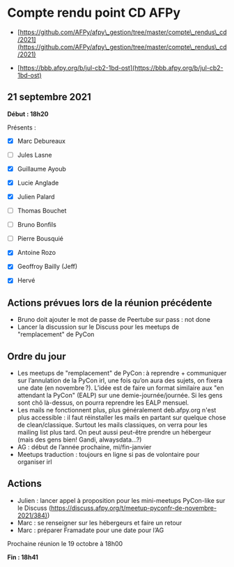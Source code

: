 
# Compte rendu point CD AFPy



- [https://github.com/AFPy/afpy\_gestion/tree/master/compte\_rendus\_cd/2021](https://github.com/AFPy/afpy\_gestion/tree/master/compte\_rendus\_cd/2021)

- [https://bbb.afpy.org/b/jul-cb2-1bd-ost](https://bbb.afpy.org/b/jul-cb2-1bd-ost)





## 21 septembre 2021





**Début : 18h20**



Présents :



- [x] Marc Debureaux

- [ ] Jules Lasne

- [x] Guillaume Ayoub

- [x] Lucie Anglade

- [x] Julien Palard

- [ ] Thomas Bouchet

- [ ] Bruno Bonfils

- [ ] Pierre Bousquié

- [x] Antoine Rozo

- [x] Geoffroy Bailly (Jeff)

- [x] Hervé





## Actions prévues lors de la réunion précédente

   * Bruno doit ajouter le mot de passe de Peertube sur pass : not done
   * Lancer la discussion sur le Discuss pour les meetups de "remplacement" de PyCon






## Ordre du jour

   * Les meetups de "remplacement" de PyCon : à reprendre + communiquer sur l’annulation de la PyCon irl, une fois qu’on aura des sujets, on fixera une date (en novembre ?). L’idée est de faire un format similaire aux "en attendant la PyCon" (EALP) sur une demie-journée/journée. Si les gens sont chô là-dessus, on pourra reprendre les EALP mensuel.
   * Les mails ne fonctionnent plus, plus généralement deb.afpy.org n'est plus accessible : il faut réinstaller les mails en partant sur quelque chose de clean/classique. Surtout les mails classiques, on verra pour les mailing list plus tard. On peut aussi peut-être prendre un hébergeur (mais des gens bien! Gandi, alwaysdata…?)
   * AG : début de l’année prochaine, mi/fin-janvier
   * Meetups traduction : toujours en ligne si pas de volontaire pour organiser irl


## Actions

   * Julien : lancer appel à proposition pour les mini-meetups PyCon-like sur le Discuss ([https://discuss.afpy.org/t/meetup-pyconfr-de-novembre-2021/384)](https://discuss.afpy.org/t/meetup-pyconfr-de-novembre-2021/384))
   * Marc : se renseigner sur les hébergeurs et faire un retour
   * Marc : préparer Framadate pour une date pour l’AG




Prochaine réunion le 19 octobre à 18h00



**Fin : 18h41**
